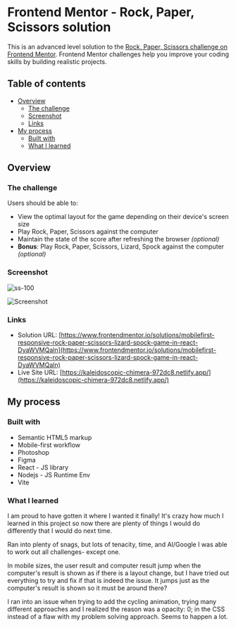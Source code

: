# Frontend Mentor - Rock, Paper, Scissors solution

This is an advanced level solution to the [Rock, Paper, Scissors challenge on Frontend Mentor](https://www.frontendmentor.io/challenges/rock-paper-scissors-game-pTgwgvgH). Frontend Mentor challenges help you improve your coding skills by building realistic projects.

## Table of contents

- [Overview](#overview)
  - [The challenge](#the-challenge)
  - [Screenshot](#screenshot)
  - [Links](#links)
- [My process](#my-process)
  - [Built with](#built-with)
  - [What I learned](#what-i-learned)

## Overview

### The challenge

Users should be able to:

- View the optimal layout for the game depending on their device's screen size
- Play Rock, Paper, Scissors against the computer
- Maintain the state of the score after refreshing the browser _(optional)_
- **Bonus**: Play Rock, Paper, Scissors, Lizard, Spock against the computer _(optional)_

### Screenshot

![ss-100](https://github.com/user-attachments/assets/972b30e8-fa1b-4e4d-975e-c583732d7e1a)



![Screenshot](https://kaleidoscopic-chimera-972dc8.netlify.app/screenshot-rpsls.jpg)

### Links

- Solution URL: [https://www.frontendmentor.io/solutions/mobilefirst-responsive-rock-paper-scissors-lizard-spock-game-in-react-DyaWVMQaln](https://www.frontendmentor.io/solutions/mobilefirst-responsive-rock-paper-scissors-lizard-spock-game-in-react-DyaWVMQaln)
- Live Site URL: [https://kaleidoscopic-chimera-972dc8.netlify.app/](https://kaleidoscopic-chimera-972dc8.netlify.app/)

## My process

### Built with

- Semantic HTML5 markup
- Mobile-first workflow
- Photoshop
- Figma
- React - JS library
- Nodejs - JS Runtime Env
- Vite

### What I learned

I am proud to have gotten it where I wanted it finally! It's crazy how much I learned in this project so now there are plenty of things I would do differently that I would do next time.

Ran into plenty of snags, but lots of tenacity, time, and AI/Google I was able to work out all challenges- except one.

In mobile sizes, the user result and computer result jump when the computer's result is shown as if there is a layout change, but I have tried out everything to try and fix if that is indeed the issue. It jumps just as the computer's result is shown so it must be around there?

I ran into an issue when trying to add the cycling animation, trying many different approaches and I realized the reason was a opacity: 0; in the CSS instead of a flaw with my problem solving approach. Seems to happen a lot.
